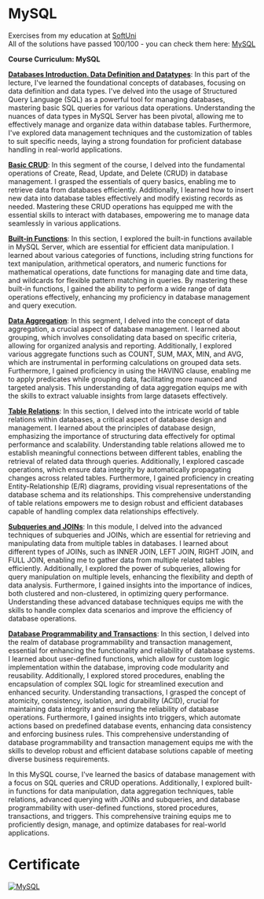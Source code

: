 # MySQL
Exercises from my education at <a href="www.softuni.bg">SoftUni</a>
<br>
All of the solutions have passed 100/100 - you can check them here: <a href="https://judge.softuni.org/Contests/#!/List/ByCategory/64/Java-Databases-Basics">MySQL</a>
<br>

<b> Course Curriculum: MySQL </b>

**<ins>Databases Introduction. Data Definition and Datatypes</ins>**: In this part of the lecture, I've learned the foundational concepts of databases, focusing on data definition and data types. I've delved into the usage of Structured Query Language (SQL) as a powerful tool for managing databases, mastering basic SQL queries for various data operations. Understanding the nuances of data types in MySQL Server has been pivotal, allowing me to effectively manage and organize data within database tables. Furthermore, I've explored data management techniques and the customization of tables to suit specific needs, laying a strong foundation for proficient database handling in real-world applications.

**<ins>Basic CRUD</ins>**: In this segment of the course, I delved into the fundamental operations of Create, Read, Update, and Delete (CRUD) in database management. I grasped the essentials of query basics, enabling me to retrieve data from databases efficiently. Additionally, I learned how to insert new data into database tables effectively and modify existing records as needed. Mastering these CRUD operations has equipped me with the essential skills to interact with databases, empowering me to manage data seamlessly in various applications.

**<ins>Built-in Functions</ins>**: In this section, I explored the built-in functions available in MySQL Server, which are essential for efficient data manipulation. I learned about various categories of functions, including string functions for text manipulation, arithmetical operators, and numeric functions for mathematical operations, date functions for managing date and time data, and wildcards for flexible pattern matching in queries. By mastering these built-in functions, I gained the ability to perform a wide range of data operations effectively, enhancing my proficiency in database management and query execution.

**<ins>Data Aggregation</ins>**: In this segment, I delved into the concept of data aggregation, a crucial aspect of database management. I learned about grouping, which involves consolidating data based on specific criteria, allowing for organized analysis and reporting. Additionally, I explored various aggregate functions such as COUNT, SUM, MAX, MIN, and AVG, which are instrumental in performing calculations on grouped data sets. Furthermore, I gained proficiency in using the HAVING clause, enabling me to apply predicates while grouping data, facilitating more nuanced and targeted analysis. This understanding of data aggregation equips me with the skills to extract valuable insights from large datasets effectively.

**<ins>Table Relations</ins>**: In this section, I delved into the intricate world of table relations within databases, a critical aspect of database design and management. I learned about the principles of database design, emphasizing the importance of structuring data effectively for optimal performance and scalability. Understanding table relations allowed me to establish meaningful connections between different tables, enabling the retrieval of related data through queries. Additionally, I explored cascade operations, which ensure data integrity by automatically propagating changes across related tables. Furthermore, I gained proficiency in creating Entity-Relationship (E/R) diagrams, providing visual representations of the database schema and its relationships. This comprehensive understanding of table relations empowers me to design robust and efficient databases capable of handling complex data relationships effectively.

**<ins>Subqueries and JOINs</ins>**: In this module, I delved into the advanced techniques of subqueries and JOINs, which are essential for retrieving and manipulating data from multiple tables in databases. I learned about different types of JOINs, such as INNER JOIN, LEFT JOIN, RIGHT JOIN, and FULL JOIN, enabling me to gather data from multiple related tables efficiently. Additionally, I explored the power of subqueries, allowing for query manipulation on multiple levels, enhancing the flexibility and depth of data analysis. Furthermore, I gained insights into the importance of indices, both clustered and non-clustered, in optimizing query performance. Understanding these advanced database techniques equips me with the skills to handle complex data scenarios and improve the efficiency of database operations.

**<ins>Database Programmability and Transactions</ins>**: In this section, I delved into the realm of database programmability and transaction management, essential for enhancing the functionality and reliability of database systems. I learned about user-defined functions, which allow for custom logic implementation within the database, improving code modularity and reusability. Additionally, I explored stored procedures, enabling the encapsulation of complex SQL logic for streamlined execution and enhanced security. Understanding transactions, I grasped the concept of atomicity, consistency, isolation, and durability (ACID), crucial for maintaining data integrity and ensuring the reliability of database operations. Furthermore, I gained insights into triggers, which automate actions based on predefined database events, enhancing data consistency and enforcing business rules. This comprehensive understanding of database programmability and transaction management equips me with the skills to develop robust and efficient database solutions capable of meeting diverse business requirements.

In this MySQL course, I've learned the basics of database management with a focus on SQL queries and CRUD operations. Additionally, I explored built-in functions for data manipulation, data aggregation techniques, table relations, advanced querying with JOINs and subqueries, and database programmability with user-defined functions, stored procedures, transactions, and triggers. This comprehensive training equips me to proficiently design, manage, and optimize databases for real-world applications.

# Certificate
<a href="https://softuni.bg/certificates/details/202966/64952c80" rel="nofollow"><img src="https://github.com/trayanaboykova/Java-DB/assets/101351760/56b45979-ad96-432a-a998-55762ac04c5a" alt="MySQL"></a>

